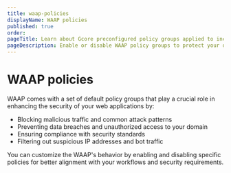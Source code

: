 ```yaml
---
title: waap-policies
displayName: WAAP policies
published: true
order:
pageTitle: Learn about Gcore preconfigured policy groups applied to incoming traffic | Gcore
pageDescription: Enable or disable WAAP policy groups to protect your domain.
---
```

# WAAP policies

WAAP comes with a set of default policy groups that play a crucial role in enhancing the security of your web applications by: 

- Blocking malicious traffic and common attack patterns
- Preventing data breaches and unauthorized access to your domain
- Ensuring compliance with security standards
- Filtering out suspicious IP addresses and bot traffic

You can customize the WAAP's behavior by enabling and disabling specific policies for better alignment with your workflows and security requirements.